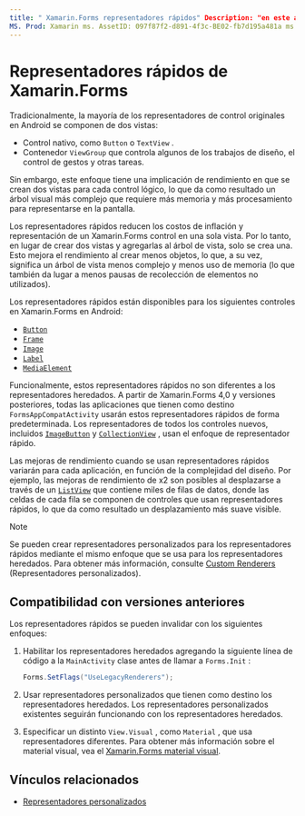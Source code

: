 ```yaml
---
title: " Xamarin.Forms representadores rápidos" Description: "en este artículo se presentan los representadores rápidos, lo que reduce la inflación y los costos de representación de un Xamarin.Forms control en Android mediante el acoplamiento de la jerarquía de control nativa resultante".
MS. Prod: Xamarin ms. AssetID: 097f87f2-d891-4f3c-BE02-fb7d195a481a ms. Technology: Xamarin-Forms Author: davidbritch ms. Author: dabritch ms. Date: 05/28/2020 no-LOC: [ Xamarin.Forms , Xamarin.Essentials ]
---
```


# <a name="xamarinforms-fast-renderers"></a>Representadores rápidos de Xamarin.Forms

Tradicionalmente, la mayoría de los representadores de control originales en Android se componen de dos vistas:

- Control nativo, como `Button` o `TextView` .
- Contenedor `ViewGroup` que controla algunos de los trabajos de diseño, el control de gestos y otras tareas.

Sin embargo, este enfoque tiene una implicación de rendimiento en que se crean dos vistas para cada control lógico, lo que da como resultado un árbol visual más complejo que requiere más memoria y más procesamiento para representarse en la pantalla.

Los representadores rápidos reducen los costos de inflación y representación de un Xamarin.Forms control en una sola vista. Por lo tanto, en lugar de crear dos vistas y agregarlas al árbol de vista, solo se crea una. Esto mejora el rendimiento al crear menos objetos, lo que, a su vez, significa un árbol de vista menos complejo y menos uso de memoria (lo que también da lugar a menos pausas de recolección de elementos no utilizados).

Los representadores rápidos están disponibles para los siguientes controles en Xamarin.Forms en Android:

- [`Button`](xref:Xamarin.Forms.Button)
- [`Frame`](xref:Xamarin.Forms.Frame)
- [`Image`](xref:Xamarin.Forms.Image)
- [`Label`](xref:Xamarin.Forms.Label)
- [`MediaElement`](xref:Xamarin.Forms.MediaElement)

Funcionalmente, estos representadores rápidos no son diferentes a los representadores heredados. A partir de Xamarin.Forms 4,0 y versiones posteriores, todas las aplicaciones que tienen como destino `FormsAppCompatActivity` usarán estos representadores rápidos de forma predeterminada. Los representadores de todos los controles nuevos, incluidos [`ImageButton`](xref:Xamarin.Forms.ImageButton) y [`CollectionView`](xref:Xamarin.Forms.CollectionView) , usan el enfoque de representador rápido.

Las mejoras de rendimiento cuando se usan representadores rápidos variarán para cada aplicación, en función de la complejidad del diseño. Por ejemplo, las mejoras de rendimiento de x2 son posibles al desplazarse a través de un [`ListView`](xref:Xamarin.Forms.ListView) que contiene miles de filas de datos, donde las celdas de cada fila se componen de controles que usan representadores rápidos, lo que da como resultado un desplazamiento más suave visible.

> [!NOTE]
> Se pueden crear representadores personalizados para los representadores rápidos mediante el mismo enfoque que se usa para los representadores heredados. Para obtener más información, consulte [Custom Renderers](~/xamarin-forms/app-fundamentals/custom-renderer/index.md) (Representadores personalizados).

## <a name="backwards-compatibility"></a>Compatibilidad con versiones anteriores

Los representadores rápidos se pueden invalidar con los siguientes enfoques:

1. Habilitar los representadores heredados agregando la siguiente línea de código a la `MainActivity` clase antes de llamar a `Forms.Init` :

    ```csharp
    Forms.SetFlags("UseLegacyRenderers");
    ```

1. Usar representadores personalizados que tienen como destino los representadores heredados. Los representadores personalizados existentes seguirán funcionando con los representadores heredados.
1. Especificar un distinto `View.Visual` , como `Material` , que usa representadores diferentes. Para obtener más información sobre el material visual, vea el [ Xamarin.Forms material visual](~/xamarin-forms/user-interface/visual/material-visual.md).

## <a name="related-links"></a>Vínculos relacionados

- [Representadores personalizados](~/xamarin-forms/app-fundamentals/custom-renderer/index.md)
